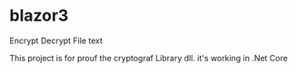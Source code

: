 # blazor3
Encrypt Decrypt File text

This project is for prouf the cryptograf Library dll. it's working in .Net Core 
